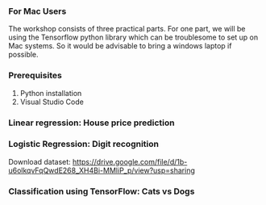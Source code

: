 ### For Mac Users
The workshop consists of three practical parts. For one part, we will be using the Tensorflow python library which can be troublesome to set up on Mac systems.
So it would be advisable to bring a windows laptop if possible.

### Prerequisites
1. Python installation
2. Visual Studio Code

### Linear regression: House price prediction

### Logistic Regression: Digit recognition

Download dataset: https://drive.google.com/file/d/1b-u6olkqvFqQwdE268_XH4Bi-MMliP_p/view?usp=sharing


### Classification using TensorFlow: Cats vs Dogs
